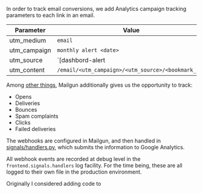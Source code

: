 In order to track email conversions, we add Analytics campaign
tracking parameters to each link in an email.


|Parameter      | Value                                              |
|---------------|----------------------------------------------------|
|utm_medium     | `email`                                            |
|utm_campaign   | `monthly alert <date>`                             |
|utm_source     | `[dashbord-alert|analysis-alert]`                  |
|utm_content    | `/email/<utm_campaign>/<utm_source>/<bookmark_id>` |

Among
[other things](https://documentation.mailgun.com/user_manual.html#webhooks),
Mailgun additionally gives us the opportunity to track:

* Opens
* Deliveries
* Bounces
* Spam complaints
* Clicks
* Failed deliveries

The webhooks are configured in Mailgun, and then handled in
[signals/handlers.py](./openprescribing/frontend/signals/handlers.py),
which submits the information to Google Analytics.

All webhook events are recorded at debug level in the
`frontend.signals.handlers` log facility.  For the time being, these
are all logged to their own file in the production environment.

Originally I considered adding code to
